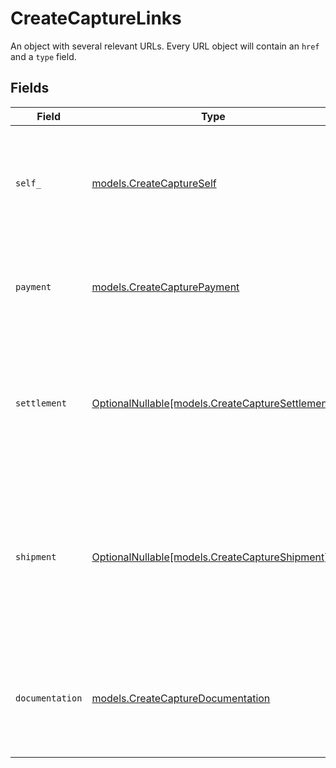 # CreateCaptureLinks

An object with several relevant URLs. Every URL object will contain an `href` and a `type` field.


## Fields

| Field                                                                                                                                     | Type                                                                                                                                      | Required                                                                                                                                  | Description                                                                                                                               |
| ----------------------------------------------------------------------------------------------------------------------------------------- | ----------------------------------------------------------------------------------------------------------------------------------------- | ----------------------------------------------------------------------------------------------------------------------------------------- | ----------------------------------------------------------------------------------------------------------------------------------------- |
| `self_`                                                                                                                                   | [models.CreateCaptureSelf](../models/createcaptureself.md)                                                                                | :heavy_check_mark:                                                                                                                        | In v2 endpoints, URLs are commonly represented as objects with an `href` and `type` field.                                                |
| `payment`                                                                                                                                 | [models.CreateCapturePayment](../models/createcapturepayment.md)                                                                          | :heavy_check_mark:                                                                                                                        | The API resource URL of the [payment](get-payment) that this capture belongs to.                                                          |
| `settlement`                                                                                                                              | [OptionalNullable[models.CreateCaptureSettlement]](../models/createcapturesettlement.md)                                                  | :heavy_minus_sign:                                                                                                                        | The API resource URL of the [settlement](get-settlement) this capture has been settled with. Not present if<br/>not yet settled.          |
| `shipment`                                                                                                                                | [OptionalNullable[models.CreateCaptureShipment]](../models/createcaptureshipment.md)                                                      | :heavy_minus_sign:                                                                                                                        | The API resource URL of the [shipment](get-shipment) this capture is associated with. Not present if<br/>it isn't associated with a shipment. |
| `documentation`                                                                                                                           | [models.CreateCaptureDocumentation](../models/createcapturedocumentation.md)                                                              | :heavy_check_mark:                                                                                                                        | In v2 endpoints, URLs are commonly represented as objects with an `href` and `type` field.                                                |